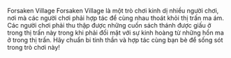 Forsaken Village
Forsaken Village là một trò chơi kinh dị nhiều người chơi, nơi mà các người chơi phải hợp tác để cùng nhau thoát khỏi thị trấn ma ám. Các người chơi phải thu thập được những cuốn sách thánh được giấu ở trong thị trấn này trong khi phải đối mặt với sự kinh hoàng từ những hồn ma ở trong thị trấn. Hãy chuẩn bi tinh thần và hợp tác cùng bạn bè để sống sót trong trò chơi này!
